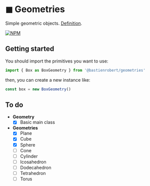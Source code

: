 # ◼ Geometries

Simple geometric objects. [Definition](https://en.wikipedia.org/wiki/Geometric_primitive).

[![NPM](https://nodei.co/npm/geometries.png?downloadRank=true&stars=true)](https://nodei.co/npm/geometries/)

## Getting started

You should import the primitives you want to use:

```js
import { Box as BoxGeometry } from '@bastienrobert/geometries'
```

then, you can create a new instance like:

```js
const box = new BoxGeometry()
```

## To do

- **Geometry**
  - [x] Basic main class
- **Geometries**
  - [x] Plane
  - [x] Cube
  - [x] Sphere
  - [ ] Cone
  - [ ] Cylinder
  - [ ] Icosahedron
  - [ ] Dodecahedron
  - [ ] Tetrahedron
  - [ ] Torus
